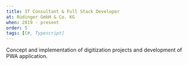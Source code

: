 ```yaml
---
title: IT Consultant & Full Stack Developer
at: Rüdinger GmbH & Co. KG
when: 2019 - present
order: 5
tags: [C#, Typescript]
---
```

Concept and implementation of digitization projects and development of PWA application. 
